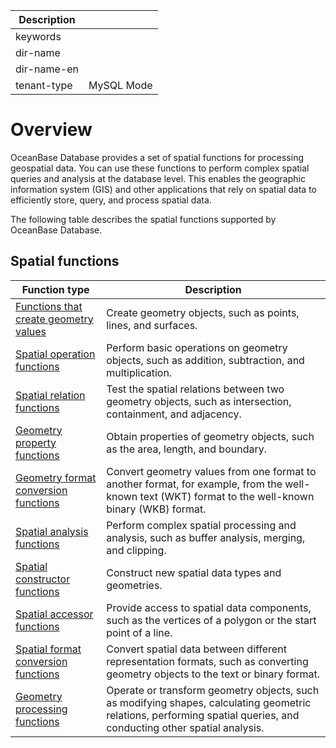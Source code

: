 | Description   |                 |
|---------------|-----------------|
| keywords      |                 |
| dir-name      |                 |
| dir-name-en   |                 |
| tenant-type   | MySQL Mode      |

# Overview

OceanBase Database provides a set of spatial functions for processing geospatial data. You can use these functions to perform complex spatial queries and analysis at the database level. This enables the geographic information system (GIS) and other applications that rely on spatial data to efficiently store, query, and process spatial data.

The following table describes the spatial functions supported by OceanBase Database.

## Spatial functions

| Function type | Description |
|------------------------------------------|--------------------------------------------------------------------|
| [Functions that create geometry values](150.create-a-geometry-function-of-mysql-mode.md) | Create geometry objects, such as points, lines, and surfaces.  |
| [Spatial operation functions](200.spatial-operation-functions-of-mysql-mode.md) | Perform basic operations on geometry objects, such as addition, subtraction, and multiplication.  |
| [Spatial relation functions](300.spatial-relation-functions-of-mysql-mode.md) | Test the spatial relations between two geometry objects, such as intersection, containment, and adjacency.  |
| [Geometry property functions](400.geometry-attribute-functions-of-mysql-mode.md) | Obtain properties of geometry objects, such as the area, length, and boundary.  |
| [Geometry format conversion functions](500.geometry-conversion-function-of-mysql-mode.md) | Convert geometry values from one format to another format, for example, from the well-known text (WKT) format to the well-known binary (WKB) format.  |
| [Spatial analysis functions](600.spatial-analysis-function-of-mysql-mode.md) | Perform complex spatial processing and analysis, such as buffer analysis, merging, and clipping.  |
| [Spatial constructor functions](700.spatial-constructor-function-of-mysql-mode.md) | Construct new spatial data types and geometries.  |
| [Spatial accessor functions](800.spatial-accessor-function-of-mysql-mode.md) | Provide access to spatial data components, such as the vertices of a polygon or the start point of a line.  |
| [Spatial format conversion functions](900.spatial-format-conversion-function-of-mysql-mode.md) | Convert spatial data between different representation formats, such as converting geometry objects to the text or binary format.  |
| [Geometry processing functions](1000.spatial-processing-function-of-mysql-mode.md) | Operate or transform geometry objects, such as modifying shapes, calculating geometric relations, performing spatial queries, and conducting other spatial analysis.  |

